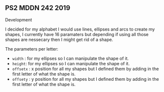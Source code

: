 ## PS2 MDDN 242 2019

Development

I decided for my alphabet I would use lines, ellipses and arcs to create my shapes, I currently have 16 paramaters but depending if using all those shapes are nessecary then I might get rid of a shape.

The parameters per letter:
  * `width` : for my ellipses so I can manipulate the shape of it.
  * `height`: for my ellipses so I can manipulate the shape of it.
  * `offsetx` : x position for all my shapes but I defined them by adding in the first letter of what the shape is.
  * `offsety` : y position for all my shapes but I defined them by adding in the first letter of what the shape is.


